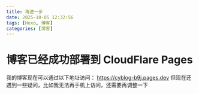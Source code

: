 ```yaml
---
title: 再进一步
date: 2025-10-05 12:32:56
tags: [Hexo, 博客]
categories: [博客]
---
```

# 博客已经成功部署到 CloudFlare Pages
我的博客现在可以通过以下地址访问：
https://cyblog-b9j.pages.dev
但现在还遇到一些疑问，比如我无法再手机上访问，还需要再调整一下